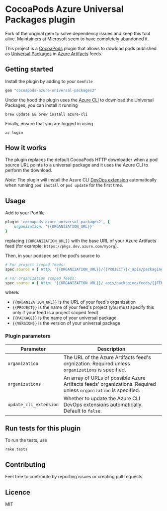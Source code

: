 # CocoaPods Azure Universal Packages plugin

Fork of the original gem to solve dependency issues and keep this tool alive. Maintainers at Microsoft seem to have completely abandoned it.

This project is a [CocoaPods](https://github.com/CocoaPods/CocoaPods) plugin that allows to dowload pods published as [Universal Packages](https://docs.microsoft.com/en-us/azure/devops/artifacts/quickstarts/universal-packages) in [Azure Artifacts](https://azure.microsoft.com/en-gb/services/devops/artifacts/) feeds.

## Getting started

Install the plugin by adding to your `Gemfile`
```Ruby
gem "cocoapods-azure-universal-packages2"
```

Under the hood the plugin uses the [Azure CLI](https://aka.ms/azcli) to download the Universal Packages, you can install it running
```shell
brew update && brew install azure-cli
```

Finally, ensure that you are logged in using
```shell
az login
```

## How it works

The plugin replaces the default CocoaPods HTTP downloader when a pod source URL points to a universal package and it uses the Azure CLI to perform the download.

_Note:_ The plugin will install the Azure CLI [DevOps extension](https://github.com/Azure/azure-devops-cli-extension) automatically when running `pod install` or `pod update` for the first time.

## Usage

Add to your Podfile
```Ruby
plugin 'cocoapods-azure-universal-packages2', {
    organization: '{{ORGANIZATION_URL}}'
}
```
replacing `{{ORGANIZATION_URL}}` with the base URL of your Azure Artifacts feed (for example: `https://pkgs.dev.azure.com/myorg`).

Then, in your podspec set the pod's source to
```Ruby
# For project scoped feeds:
spec.source = { http: '{{ORGANIZATION_URL}}/{{PROJECT}}/_apis/packaging/feeds/{{FEED}}/upack/packages/{{PACKAGE}}/versions/{{VERSION}}' }

# For organization scoped feeds:
spec.source = { http: '{{ORGANIZATION_URL}}/_apis/packaging/feeds/{{FEED}}/upack/packages/{{PACKAGE}}/versions/{{VERSION}}' }
```
where:
- `{{ORGANIZATION_URL}}` is the URL of your feed's organization
- `{{PROJECT}}` is the name of your feed's project (you must specify this only if your feed is a project scoped feed)
- `{{PACKAGE}}` is the name of your universal package
- `{{VERSION}}` is the version of your universal package

### Plugin parameters

| Parameter | Description |
| --------- | ----------- |
| `organization` | The URL of the Azure Artifacts feed's orgnization. Required unless `organizations` is specified. |
| `organizations` | An array of URLs of possible Azure Artifacts feeds' organizations. Required unless `organization` is specified. |
| `update_cli_extension` | Whether to update the Azure CLI DevOps extensions automatically. Default to `false`. |

## Run tests for this plugin

To run the tests, use
```shell
rake tests
```

## Contributing

Feel free to contribute by reporting issues or creating pull requests

## Licence

MIT
